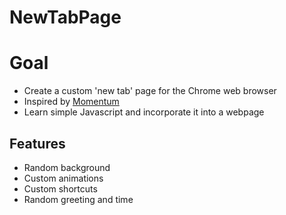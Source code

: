 # NewTabPage
# Goal
* Create a custom 'new tab' page for the Chrome web browser
* Inspired by [Momentum](https://chrome.google.com/webstore/detail/momentum/laookkfknpbbblfpciffpaejjkokdgca?hl=en)
* Learn simple Javascript and incorporate it into a webpage
## Features
* Random background
* Custom animations
* Custom shortcuts
* Random greeting and time
